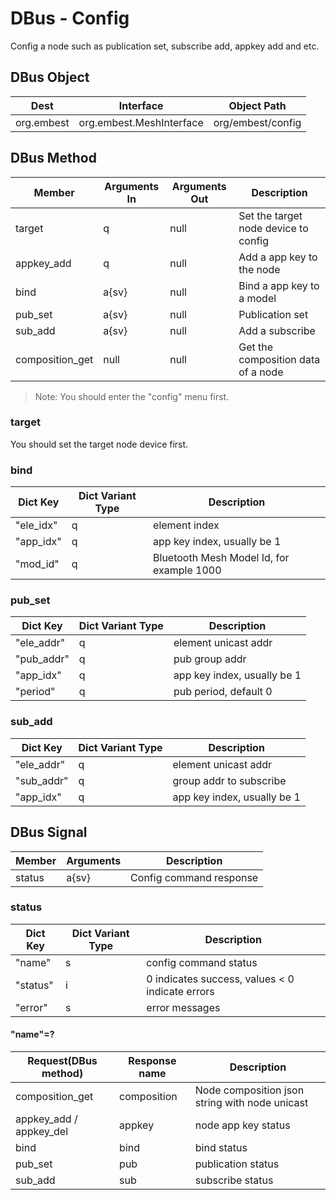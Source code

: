 # DBus - Config

Config a node such as publication set, subscribe add, appkey add and etc.

## DBus Object

| Dest       | Interface                | Object Path       |
| ---------- | ------------------------ | ----------------- |
| org.embest | org.embest.MeshInterface | org/embest/config |

## DBus Method

| Member          | Arguments In | Arguments Out | Description                          |
| --------------- | ------------ | ------------- | ------------------------------------ |
| target          | q            | null          | Set the target node device to config |
| appkey_add      | q            | null          | Add a app key to the node            |
| bind            | a{sv}        | null          | Bind a app key to a model            |
| pub_set         | a{sv}        | null          | Publication set                      |
| sub_add         | a{sv}        | null          | Add a subscribe                      |
| composition_get | null         | null          | Get the composition data of a node   |

> Note: You should enter the "config" menu first.

### target

You should set the target node device first.

### bind

| Dict Key  | Dict Variant Type | Description                               |
| --------- | ----------------- | ----------------------------------------- |
| "ele_idx" | q                 | element index                             |
| "app_idx" | q                 | app key index, usually be 1               |
| "mod_id"  | q                 | Bluetooth Mesh Model Id, for example 1000 |

### pub_set

| Dict Key   | Dict Variant Type | Description                 |
| ---------- | ----------------- | --------------------------- |
| "ele_addr" | q                 | element unicast addr        |
| "pub_addr" | q                 | pub group addr              |
| "app_idx"  | q                 | app key index, usually be 1 |
| "period"   | q                 | pub period, default 0       |

### sub_add

| Dict Key   | Dict Variant Type | Description                 |
| ---------- | ----------------- | --------------------------- |
| "ele_addr" | q                 | element unicast addr        |
| "sub_addr" | q                 | group addr to subscribe     |
| "app_idx"  | q                 | app key index, usually be 1 |

## DBus Signal

| Member | Arguments | Description             |
| ------ | --------- | ----------------------- |
| status | a{sv}     | Config command response |

### status

| Dict Key | Dict Variant Type | Description                                     |
| -------- | ----------------- | ----------------------------------------------- |
| "name"   | s                 | config command status                           |
| "status" | i                 | 0 indicates success, values < 0 indicate errors |
| "error"  | s                 | error messages                                  |

#### "name"=?

| Request(DBus method)    | Response name | Description                                    |
| ----------------------- | ------------- | ---------------------------------------------- |
| composition_get         | composition   | Node composition json string with node unicast |
| appkey_add / appkey_del | appkey        | node app key status                            |
| bind                    | bind          | bind status                                    |
| pub_set                 | pub           | publication status                             |
| sub_add                 | sub           | subscribe status                               |
